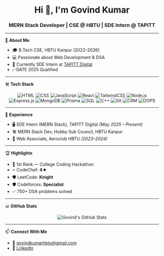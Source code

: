 <h1 align="center">Hi 👋, I'm Govind Kumar</h1>
<h3 align="center">MERN Stack Developer | CSE @ HBTU | SDE Intern @ TAPITT</h3>

---

🚀 **About Me**

- 🎓 B.Tech CSE, HBTU Kanpur (2022–2026)  
- 💻 Passionate about Web Development & DSA  
- 🔭 Currently SDE Intern at [TAPITT Digital](https://github.com/tapittdigital)  
- ✅GATE 2025 Qualified  

---

🛠️ **Tech Stack**

<p align="center">
  <!-- Web Tech -->
  <img src="https://img.shields.io/badge/HTML5-E34F26?style=for-the-badge&logo=html5&logoColor=white" alt="HTML" />
  <img src="https://img.shields.io/badge/CSS3-1572B6?style=for-the-badge&logo=css3&logoColor=white" alt="CSS" />
  <img src="https://img.shields.io/badge/JavaScript-F7DF1E?style=for-the-badge&logo=javascript&logoColor=black" alt="JavaScript" />
  <img src="https://img.shields.io/badge/React-20232A?style=for-the-badge&logo=react&logoColor=61DAFB" alt="React" />
  <img src="https://img.shields.io/badge/TailwindCSS-06B6D4?style=for-the-badge&logo=tailwind-css&logoColor=white" alt="TailwindCSS" />

  <!-- Backend & DB -->
  <img src="https://img.shields.io/badge/Node.js-339933?style=for-the-badge&logo=nodedotjs&logoColor=white" alt="Node.js" />
  <img src="https://img.shields.io/badge/Express.js-000000?style=for-the-badge&logo=express&logoColor=white" alt="Express.js" />
  <img src="https://img.shields.io/badge/MongoDB-4EA94B?style=for-the-badge&logo=mongodb&logoColor=white" alt="MongoDB" />
  <img src="https://img.shields.io/badge/Prisma-2D3748?style=for-the-badge&logo=prisma&logoColor=white" alt="Prisma" />
  <img src="https://img.shields.io/badge/SQL-4479A1?style=for-the-badge&logo=mysql&logoColor=white" alt="SQL" />

  <!-- Other Skills -->
  <img src="https://img.shields.io/badge/C++-00599C?style=for-the-badge&logo=cplusplus&logoColor=white" alt="C++" />
  <img src="https://img.shields.io/badge/Git-F05032?style=for-the-badge&logo=git&logoColor=white" alt="Git" />
  <img src="https://img.shields.io/badge/CRM-0A66C2?style=for-the-badge&logo=zoho&logoColor=white" alt="CRM" />
  <img src="https://img.shields.io/badge/OOPS-8E44AD?style=for-the-badge&logo=circle&logoColor=white" alt="OOPS" />
</p>

---

💼 **Experience**

- 🖥️ SDE Intern (MERN Stack), TAPITT Digital *(May 2025 – Present)*  
- 🛠️ MERN Stack Dev, Hobby Sub Council, HBTU Kanpur 
- 🔧 Web Associate, Aeroclub HBTU *(2023–2024)*  

---

🏆 **Highlights**

- 🥇 1st Rank — College Coding Hackathon  
- ⭐ CodeChef: **4★**  
- 🛡️ LeetCode: **Knight**  
- 🛡️ Codeforces: **Specialist**  
- ✅ 750+ DSA problems solved  

---

📊 **GitHub Stats**

<p align="center">
  <img src="https://github-readme-stats.vercel.app/api?username=Govind-Kumar1&show_icons=true&theme=radical" alt="Govind's GitHub Stats" />
 
</p>

---

📫 **Connect With Me**

- 📧 govindkumarhbtu@gmail.com  
- 💼 [LinkedIn](https://www.linkedin.com/in/govind-kumar-552414253/)
